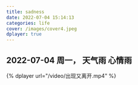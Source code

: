 ```yaml
---
title: sadness
date: 2022-07-04 15:14:13
categories: life
cover: /images/cover4.jpeg
dplayer: true
---
```


<h2>2022-07-04 周一，   天气雨 心情雨</h2>

{%  dplayer
    url="/video/出现又离开.mp4"
%}
